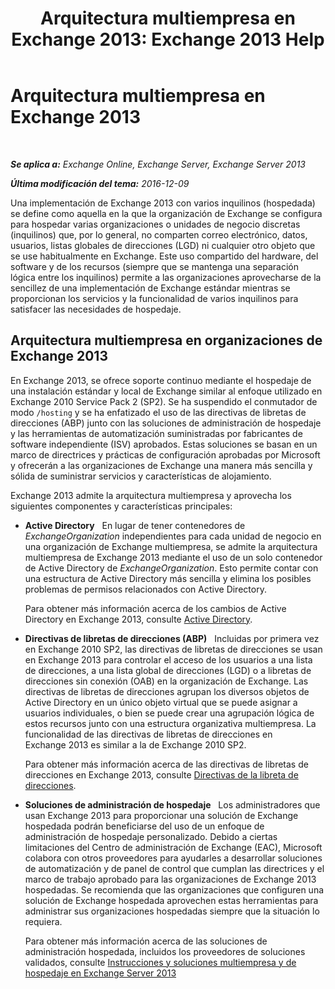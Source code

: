 ﻿---
title: 'Arquitectura multiempresa en Exchange 2013: Exchange 2013 Help'
TOCTitle: Arquitectura multiempresa en Exchange 2013
ms:assetid: df09257d-dd98-4f59-b830-1818cedda15c
ms:mtpsurl: https://technet.microsoft.com/es-es/library/JJ862352(v=EXCHG.150)
ms:contentKeyID: 50556897
ms.date: 04/23/2018
mtps_version: v=EXCHG.150
ms.translationtype: HT
---

# Arquitectura multiempresa en Exchange 2013

 

_**Se aplica a:** Exchange Online, Exchange Server, Exchange Server 2013_

_**Última modificación del tema:** 2016-12-09_

Una implementación de Exchange 2013 con varios inquilinos (hospedada) se define como aquella en la que la organización de Exchange se configura para hospedar varias organizaciones o unidades de negocio discretas (inquilinos) que, por lo general, no comparten correo electrónico, datos, usuarios, listas globales de direcciones (LGD) ni cualquier otro objeto que se use habitualmente en Exchange. Este uso compartido del hardware, del software y de los recursos (siempre que se mantenga una separación lógica entre los inquilinos) permite a las organizaciones aprovecharse de la sencillez de una implementación de Exchange estándar mientras se proporcionan los servicios y la funcionalidad de varios inquilinos para satisfacer las necesidades de hospedaje.

## Arquitectura multiempresa en organizaciones de Exchange 2013

En Exchange 2013, se ofrece soporte continuo mediante el hospedaje de una instalación estándar y local de Exchange similar al enfoque utilizado en Exchange 2010 Service Pack 2 (SP2). Se ha suspendido el conmutador de modo `/hosting` y se ha enfatizado el uso de las directivas de libretas de direcciones (ABP) junto con las soluciones de administración de hospedaje y las herramientas de automatización suministradas por fabricantes de software independiente (ISV) aprobados. Estas soluciones se basan en un marco de directrices y prácticas de configuración aprobadas por Microsoft y ofrecerán a las organizaciones de Exchange una manera más sencilla y sólida de suministrar servicios y características de alojamiento.

Exchange 2013 admite la arquitectura multiempresa y aprovecha los siguientes componentes y características principales:

  - **Active Directory**   En lugar de tener contenedores de *ExchangeOrganization* independientes para cada unidad de negocio en una organización de Exchange multiempresa, se admite la arquitectura multiempresa de Exchange 2013 mediante el uso de un solo contenedor de Active Directory de *ExchangeOrganization*. Esto permite contar con una estructura de Active Directory más sencilla y elimina los posibles problemas de permisos relacionados con Active Directory.
    
    Para obtener más información acerca de los cambios de Active Directory en Exchange 2013, consulte [Active Directory](active-directory-exchange-2013-help.md).

  - **Directivas de libretas de direcciones (ABP)**   Incluidas por primera vez en Exchange 2010 SP2, las directivas de libretas de direcciones se usan en Exchange 2013 para controlar el acceso de los usuarios a una lista de direcciones, a una lista global de direcciones (LGD) o a libretas de direcciones sin conexión (OAB) en la organización de Exchange. Las directivas de libretas de direcciones agrupan los diversos objetos de Active Directory en un único objeto virtual que se puede asignar a usuarios individuales, o bien se puede crear una agrupación lógica de estos recursos junto con una estructura organizativa multiempresa. La funcionalidad de las directivas de libretas de direcciones en Exchange 2013 es similar a la de Exchange 2010 SP2.
    
    Para obtener más información acerca de las directivas de libretas de direcciones en Exchange 2013, consulte [Directivas de la libreta de direcciones](address-book-policies-exchange-2013-help.md).

  - **Soluciones de administración de hospedaje**   Los administradores que usan Exchange 2013 para proporcionar una solución de Exchange hospedada podrán beneficiarse del uso de un enfoque de administración de hospedaje personalizado. Debido a ciertas limitaciones del Centro de administración de Exchange (EAC), Microsoft colabora con otros proveedores para ayudarles a desarrollar soluciones de automatización y de panel de control que cumplan las directrices y el marco de trabajo aprobado para las organizaciones de Exchange 2013 hospedadas. Se recomienda que las organizaciones que configuren una solución de Exchange hospedada aprovechen estas herramientas para administrar sus organizaciones hospedadas siempre que la situación lo requiera.
    
    Para obtener más información acerca de las soluciones de administración hospedada, incluidos los proveedores de soluciones validados, consulte [Instrucciones y soluciones multiempresa y de hospedaje en Exchange Server 2013](https://go.microsoft.com/fwlink/?linkid=275036)


